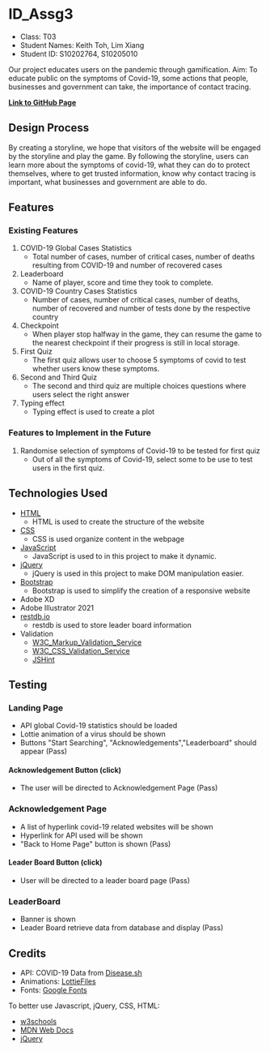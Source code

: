 # ID_Assg3
* Class: T03
* Student Names: Keith Toh, Lim Xiang
* Student ID: S10202764, S10205010


Our project educates users on the pandemic through gamification.
Aim: To educate public on the symptoms of Covid-19, some actions that people, businesses and government can take, the importance of contact tracing.

__[Link to GitHub Page](https://keithtohx.github.io/ID_Assignment3/)__
## Design Process
By creating a storyline, we hope that visitors of the website will be engaged by the storyline and play the game. By following the storyline, users can learn more about the symptoms of covid-19, what they can do to protect themselves, where to get trusted information, know why contact tracing is important, what businesses and government are able to do.
## Features

### Existing Features
1. COVID-19 Global Cases Statistics
    * Total number of cases, number of critical cases, number of deaths resulting from COVID-19 and number of recovered cases
2. Leaderboard
    * Name of player, score and time they took to complete.
3. COVID-19 Country Cases Statistics
    * Number of cases, number of critical cases, number of deaths, number of recovered and number of tests done by the respective country
4. Checkpoint
    * When player stop halfway in the game, they can resume the game to the nearest checkpoint if their progress is still in local storage.
5. First Quiz
    * The first quiz allows user to choose 5 symptoms of covid to test whether users know these symptoms.
6. Second and Third Quiz
    * The second and third quiz are multiple choices questions where users select the right answer
7. Typing effect
    * Typing effect is used to create a plot


### Features to Implement in the Future
1. Randomise selection of symptoms of Covid-19 to be tested for first quiz
   * Out of all the symptoms of Covid-19, select some to be use to test users in the first quiz.
## Technologies Used
* [HTML](https://developer.mozilla.org/en-US/docs/Web/HTML)
  * HTML is used to create the structure of the website
* [CSS](https://developer.mozilla.org/en-US/docs/Web/CSS)
  * CSS is used organize content in the webpage
* [JavaScript](https://www.javascript.com/)
  * JavaScript is used to in this project to make it dynamic.
* [jQuery](https://jquery.com/)
  * jQuery is used in this project to make DOM manipulation easier.
* [Bootstrap](https://getbootstrap.com/)
  * Bootstrap is used to simplify the creation of a responsive website
* Adobe XD
* Adobe Illustrator 2021
* [restdb.io](https://restdb.io/)
  * restdb is used to store leader board information 
* Validation
  * [W3C_Markup_Validation_Service](https://validator.w3.org/)
  * [W3C_CSS_Validation_Service](https://jigsaw.w3.org/css-validator/)
  * [JSHint](https://jshint.com/)
## Testing
### Landing Page
* API global Covid-19 statistics should be loaded
* Lottie animation of a virus should be shown
* Buttons "Start Searching", "Acknowledgements","Leaderboard" should appear
(Pass)
#### Acknowledgement Button (click)
* The user will be directed to Acknowledgement Page
(Pass)
### Acknowledgement Page
* A list of hyperlink covid-19 related websites will be shown
* Hyperlink for API used will be shown
* "Back to Home Page" button is shown
(Pass)
#### Leader Board Button (click)
* User will be directed to a leader board page
(Pass)
### LeaderBoard
* Banner is shown
* Leader Board retrieve data from database and display
(Pass)
## Credits
* API: COVID-19 Data from [Disease.sh](https://disease.sh/docs/)
* Animations: [LottieFiles](https://lottiefiles.com/)
* Fonts: [Google Fonts](https://fonts.google.com/)

To better use Javascript, jQuery, CSS, HTML:
* [w3schools](https://www.w3schools.com/)
* [MDN Web Docs](https://developer.mozilla.org/en-US/)
* [jQuery](https://jquery.com/)